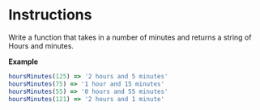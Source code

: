 # Instructions

Write a function that takes in a number of minutes and returns a string of Hours and minutes.

**Example**

```js
hoursMinutes(125) => '2 hours and 5 minutes'
hoursMinutes(75) => '1 hour and 15 minutes'
hoursMinutes(55) => '0 hours and 55 minutes'
hoursMinutes(121) => '2 hours and 1 minute'
```
